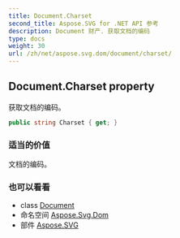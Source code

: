 ```yaml
---
title: Document.Charset
second_title: Aspose.SVG for .NET API 参考
description: Document 财产. 获取文档的编码
type: docs
weight: 30
url: /zh/net/aspose.svg.dom/document/charset/
---
```

## Document.Charset property

获取文档的编码。

```csharp
public string Charset { get; }
```

### 适当的价值

文档的编码。

### 也可以看看

* class [Document](../)
* 命名空间 [Aspose.Svg.Dom](../../document/)
* 部件 [Aspose.SVG](../../../)


